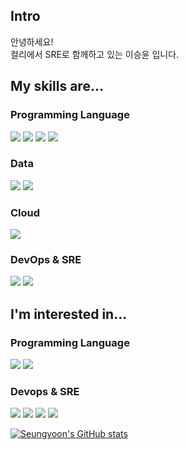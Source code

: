 ## Intro
안녕하세요!  
컬리에서 SRE로 함께하고 있는 이승윤 입니다.  

## My skills are...
### Programming Language
<img src="https://img.shields.io/badge/Python-3776AB?style=flat-square&logo=Python&logoColor=white"/> <img src="https://img.shields.io/badge/C++-00599C?style=flat-square&logo=Cplusplus&logoColor=white"/> <img src="https://img.shields.io/badge/C Sharp-239120?style=flat-square&logo=C sharp&logoColor=white"/> <img src="https://img.shields.io/badge/Java-007396?style=flat-square&logo=Java&logoColor=white"/>

### Data
<img src="https://img.shields.io/badge/Kafka-231F20?style=flat-square&logo=Apache Kafka&logoColor=white"/> <img src="https://img.shields.io/badge/Redis-DC382D?style=flat-square&logo=Redis&logoColor=white"/>

### Cloud
<img src="https://img.shields.io/badge/AWS-232F3E?style=flat-square&logo=Amazon AWS&logoColor=white"/>

### DevOps & SRE
<img src="https://img.shields.io/badge/Terraform-7B42BC?style=flat-square&logo=Terraform&logoColor=white"/> <img src="https://img.shields.io/badge/Datadog-632CA6?style=flat-square&logo=Datadog&logoColor=white"/>

## I'm interested in...
### Programming Language
<img src="https://img.shields.io/badge/Kotlin-7F52FF?style=flat-square&logo=Kotlin&logoColor=white"/> <img src="https://img.shields.io/badge/Go-00ADD8?style=flat-square&logo=Go&logoColor=white"/>
### Devops & SRE
<img src="https://img.shields.io/badge/Gitgub Actions-2088FF?style=flat-square&logo=Github Actions&logoColor=white"/> <img src="https://img.shields.io/badge/kubernetes-326CE5?style=flat-square&logo=Kubernetes&logoColor=white"/> <img src="https://img.shields.io/badge/Grafana-F46800?style=flat-square&logo=Grafana&logoColor=white"/> <img src="https://img.shields.io/badge/Prometheus-E6522C?style=flat-square&logo=Prometheus&logoColor=white"/>

[![Seungyoon's GitHub stats](https://github-readme-stats.vercel.app/api?username=omk2477)](https://github.com/anuraghazra/github-readme-stats)

